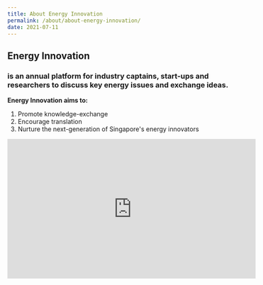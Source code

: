```yaml
---
title: About Energy Innovation
permalink: /about/about-energy-innovation/
date: 2021-07-11
---
```

## Energy Innovation 
### is an annual platform for industry captains, start-ups and researchers to discuss key energy issues and exchange ideas. 

**Energy Innovation aims to:**
1. Promote knowledge-exchange
2. Encourage translation
3. Nurture the next-generation of Singapore's energy innovators

<div class = "bp-youtube">
<iframe width="560" height="315" src="https://www.youtube.com/embed/8GeVbacC9X8" frameborder="0" allow="accelerometer; autoplay; clipboard-write; encrypted-media; gyroscope; picture-in-picture" allowfullscreen></iframe>
</div>
